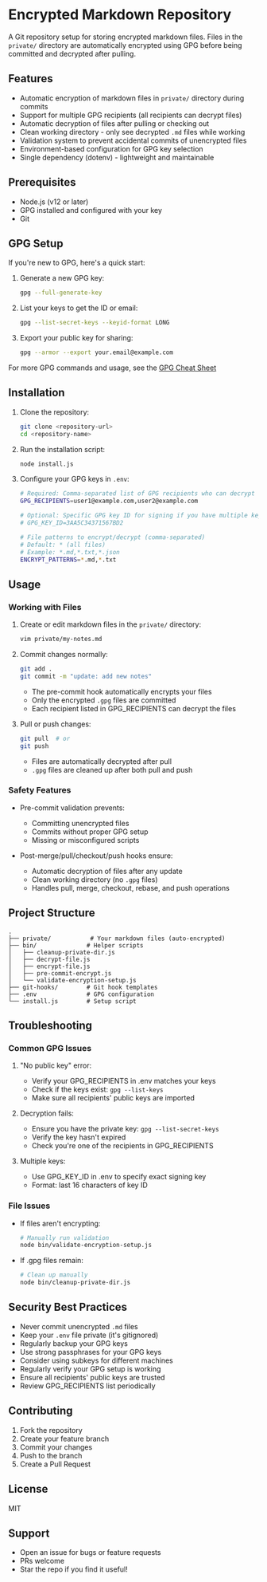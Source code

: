 # Encrypted Markdown Repository

A Git repository setup for storing encrypted markdown files. Files in the `private/` directory are automatically encrypted using GPG before being committed and decrypted after pulling.

## Features

- Automatic encryption of markdown files in `private/` directory during commits
- Support for multiple GPG recipients (all recipients can decrypt files)
- Automatic decryption of files after pulling or checking out
- Clean working directory - only see decrypted `.md` files while working
- Validation system to prevent accidental commits of unencrypted files
- Environment-based configuration for GPG key selection
- Single dependency (dotenv) - lightweight and maintainable

## Prerequisites

- Node.js (v12 or later)
- GPG installed and configured with your key
- Git

## GPG Setup

If you're new to GPG, here's a quick start:

1. Generate a new GPG key:
   ```bash
   gpg --full-generate-key
   ```

2. List your keys to get the ID or email:
   ```bash
   gpg --list-secret-keys --keyid-format LONG
   ```

3. Export your public key for sharing:
   ```bash
   gpg --armor --export your.email@example.com
   ```

For more GPG commands and usage, see the [GPG Cheat Sheet](https://devhints.io/gpg)

## Installation

1. Clone the repository:
   ```bash
   git clone <repository-url>
   cd <repository-name>
   ```

2. Run the installation script:
   ```bash
   node install.js
   ```

3. Configure your GPG keys in `.env`:
   ```bash
   # Required: Comma-separated list of GPG recipients who can decrypt files
   GPG_RECIPIENTS=user1@example.com,user2@example.com
   
   # Optional: Specific GPG key ID for signing if you have multiple keys
   # GPG_KEY_ID=3AA5C34371567BD2
   
   # File patterns to encrypt/decrypt (comma-separated)
   # Default: * (all files)
   # Example: *.md,*.txt,*.json
   ENCRYPT_PATTERNS=*.md,*.txt
   ```

## Usage

### Working with Files

1. Create or edit markdown files in the `private/` directory:
   ```bash
   vim private/my-notes.md
   ```

2. Commit changes normally:
   ```bash
   git add .
   git commit -m "update: add new notes"
   ```
   - The pre-commit hook automatically encrypts your files
   - Only the encrypted `.gpg` files are committed
   - Each recipient listed in GPG_RECIPIENTS can decrypt the files

3. Pull or push changes:
   ```bash
   git pull  # or
   git push
   ```
   - Files are automatically decrypted after pull
   - `.gpg` files are cleaned up after both pull and push

### Safety Features

- Pre-commit validation prevents:
  - Committing unencrypted files
  - Commits without proper GPG setup
  - Missing or misconfigured scripts

- Post-merge/pull/checkout/push hooks ensure:
  - Automatic decryption of files after any update
  - Clean working directory (no `.gpg` files)
  - Handles pull, merge, checkout, rebase, and push operations

## Project Structure

```
.
├── private/           # Your markdown files (auto-encrypted)
├── bin/              # Helper scripts
│   ├── cleanup-private-dir.js
│   ├── decrypt-file.js
│   ├── encrypt-file.js
│   ├── pre-commit-encrypt.js
│   └── validate-encryption-setup.js
├── git-hooks/        # Git hook templates
├── .env              # GPG configuration
└── install.js        # Setup script
```

## Troubleshooting

### Common GPG Issues

1. "No public key" error:
   - Verify your GPG_RECIPIENTS in .env matches your keys
   - Check if the keys exist: `gpg --list-keys`
   - Make sure all recipients' public keys are imported

2. Decryption fails:
   - Ensure you have the private key: `gpg --list-secret-keys`
   - Verify the key hasn't expired
   - Check you're one of the recipients in GPG_RECIPIENTS

3. Multiple keys:
   - Use GPG_KEY_ID in .env to specify exact signing key
   - Format: last 16 characters of key ID

### File Issues

- If files aren't encrypting:
  ```bash
  # Manually run validation
  node bin/validate-encryption-setup.js
  ```

- If .gpg files remain:
  ```bash
  # Clean up manually
  node bin/cleanup-private-dir.js
  ```

## Security Best Practices

- Never commit unencrypted `.md` files
- Keep your `.env` file private (it's gitignored)
- Regularly backup your GPG keys
- Use strong passphrases for your GPG keys
- Consider using subkeys for different machines
- Regularly verify your GPG setup is working
- Ensure all recipients' public keys are trusted
- Review GPG_RECIPIENTS list periodically

## Contributing

1. Fork the repository
2. Create your feature branch
3. Commit your changes
4. Push to the branch
5. Create a Pull Request

## License

MIT

## Support

- Open an issue for bugs or feature requests
- PRs welcome
- Star the repo if you find it useful!


